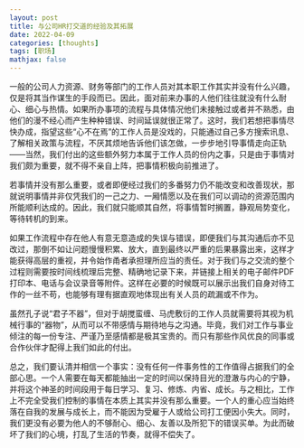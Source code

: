 ```yaml
---
layout: post
title: 与公司HR打交道的经验及其拓展
date: 2022-04-09
categories: [thoughts]
tags: [职场]
mathjax: false
---
```


一般的公司人力资源、财务等部门的工作人员对其本职工作其实并没有什么兴趣，仅是将其当作谋生的手段而已。因此，面对前来办事的人他们往往就没有什么耐心、细心与热情。如果所办事项的流程与具体情况他们未接触过或者并不熟悉，由他们的漫不经心而产生种种错误、时间延误就很正常了。这时，我们若想把事情尽快办成，指望这些“心不在焉”的工作人员是没戏的，只能通过自己多方搜索讯息、了解相关政策与流程，不厌其烦地告诉他们该怎做，一步步地引导事情走向正轨——当然，我们付出的这些额外努力本属于工作人员的份内之事，只是由于事情对我们颇为重要，就不得不亲自上阵，把事情积极向前推进了。

若事情并没有那么重要，或者即便经过我们的多番努力仍不能改变和改善现状，那就说明事情并非仅凭我们的一己之力、一厢情愿以及在我们可以调动的资源范围内所能顺利达成的。因此，我们就只能顺其自然，将事情暂时搁置，静观局势变化，等待转机的到来。

如果工作流程中存在他人有意无意造成的失误与错误，即便我们与其沟通后亦不见改过，那倒不如让问题慢慢积累、放大，直到最终以严重的后果暴露出来，这样才能获得高层的重视，并令始作甬者承担理所应当的责任。对于我们与之交流的整个过程则需要按时间线梳理后完整、精确地记录下来，并链接上相关的电子邮件PDF打印本、电话与会议录音等附件。这样在必要的时候既可以展示出我们自身对待工作的一丝不苟，也能够有理有据直观地体现出有关人员的疏漏或不作为。

虽然孔子说“君子不器”，但对于胡搅蛮缠、马虎敷衍的工作人员就需要将其视为机械行事的“器物”，从而可以不带感情与期待地与之沟通。毕竟，我们对工作与事业倾注的每一份专注、严谨乃至感情都是极其宝贵的。而只有那些作风优良的同事或合作伙伴才配得上我们如此的付出。

总之，我们要认清并相信一个事实：没有任何一件事务性的工作值得占据我们的全部心思。一个人需要在每天都能抽出一定的时间以保持目光的澄澈与内心的宁静，并将这个神圣的时间段用于每日学习、复习、修炼、内省、成长。与之相比，工作上不完全受我们控制的事情在本质上其实并没有那么重要。一个人的重心应当始终落在自我的发展与成长上，而不能因为受雇于人或给公司打工便因小失大。同时，我们更没有必要为他人的不够耐心、细心、友善以及所犯下的错误买单。为此而破坏了我们的心境，打乱了生活的节奏，就得不偿失了。
